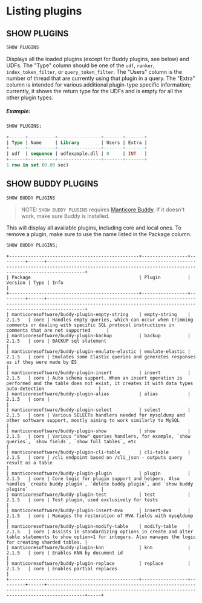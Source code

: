# Listing plugins

## SHOW PLUGINS
<!-- example Example -->

```sql
SHOW PLUGINS
```

Displays all the loaded plugins (except for Buddy plugins, see below) and UDFs. The "Type" column should be one of the `udf`, `ranker`, `index_token_filter`, or `query_token_filter`. The "Users" column is the number of thread that are currently using that plugin in a query. The "Extra" column is intended for various additional plugin-type specific information; currently, it shows the return type for the UDFs and is empty for all the other plugin types.


<!-- intro -->
##### Example:

<!-- request Example -->

```sql
SHOW PLUGINS;
```

<!-- response -->

```sql
+------+----------+----------------+-------+-------+
| Type | Name     | Library        | Users | Extra |
+------+----------+----------------+-------+-------+
| udf  | sequence | udfexample.dll | 0     | INT   |
+------+----------+----------------+-------+-------+
1 row in set (0.00 sec)
```

<!-- end -->

## SHOW BUDDY PLUGINS

<!-- example Example_buddy -->

```sql
SHOW BUDDY PLUGINS
```

> NOTE: `SHOW BUDDY PLUGINS` requires [Manticore Buddy](../../Installation/Manticore_Buddy.md). If it doesn't work, make sure Buddy is installed.

This will display all available plugins, including core and local ones.
To remove a plugin, make sure to use the name listed in the Package column.

<!-- request Example -->

```sql
SHOW BUDDY PLUGINS;
```

<!-- response -->

```
+------------------------------------------------+-----------------+---------+------+----------------------------------------------------------------------------------------------------------------------------------------------------------+
| Package                                        | Plugin          | Version | Type | Info                                                                                                                                                     |
+------------------------------------------------+-----------------+---------+------+----------------------------------------------------------------------------------------------------------------------------------------------------------+
| manticoresoftware/buddy-plugin-empty-string    | empty-string    | 2.1.5   | core | Handles empty queries, which can occur when trimming comments or dealing with specific SQL protocol instructions in comments that are not supported      |
| manticoresoftware/buddy-plugin-backup          | backup          | 2.1.5   | core | BACKUP sql statement                                                                                                                                     |
| manticoresoftware/buddy-plugin-emulate-elastic | emulate-elastic | 2.1.5   | core | Emulates some Elastic queries and generates responses as if they were made by ES                                                                         |
| manticoresoftware/buddy-plugin-insert          | insert          | 2.1.5   | core | Auto schema support. When an insert operation is performed and the table does not exist, it creates it with data types auto-detection                    |
| manticoresoftware/buddy-plugin-alias           | alias           | 2.1.5   | core |                                                                                                                                                          |
| manticoresoftware/buddy-plugin-select          | select          | 2.1.5   | core | Various SELECTs handlers needed for mysqldump and other software support, mostly aiming to work similarly to MySQL                                       |
| manticoresoftware/buddy-plugin-show            | show            | 2.1.5   | core | Various "show" queries handlers, for example, `show queries`, `show fields`, `show full tables`, etc                                                     |
| manticoresoftware/buddy-plugin-cli-table       | cli-table       | 2.1.5   | core | /cli endpoint based on /cli_json - outputs query result as a table                                                                                       |
| manticoresoftware/buddy-plugin-plugin          | plugin          | 2.1.5   | core | Core logic for plugin support and helpers. Also handles `create buddy plugin`, `delete buddy plugin`, and `show buddy plugins`                           |
| manticoresoftware/buddy-plugin-test            | test            | 2.1.5   | core | Test plugin, used exclusively for tests                                                                                                                  |
| manticoresoftware/buddy-plugin-insert-mva      | insert-mva      | 2.1.5   | core | Manages the restoration of MVA fields with mysqldump                                                                                                     |
| manticoresoftware/buddy-plugin-modify-table    | modify-table    | 2.1.5   | core | Assists in standardizing options in create and alter table statements to show option=1 for integers. Also manages the logic for creating sharded tables. |
| manticoresoftware/buddy-plugin-knn             | knn             | 2.1.5   | core | Enables KNN by document id                                                                                                                               |
| manticoresoftware/buddy-plugin-replace         | replace         | 2.1.5   | core | Enables partial replaces                                                                                                                                 |
+------------------------------------------------+-----------------+---------+------+----------------------------------------------------------------------------------------------------------------------------------------------------------+-----+
```

<!-- end -->
<!-- proofread -->

